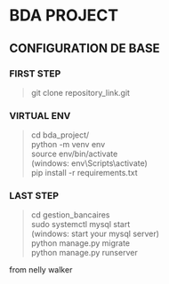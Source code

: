 # BDA PROJECT
## CONFIGURATION DE BASE
### FIRST STEP
>git clone repository_link.git </br>

### VIRTUAL ENV
>cd bda_project/ </br>
>python -m venv env </br>
>source env/bin/activate </br>
(windows: env\Scripts\activate) </br>
>pip install -r requirements.txt

### LAST STEP
>cd gestion_bancaires </br>
>sudo systemctl mysql start </br>
(windows: start your mysql server) </br>
>python manage.py migrate </br>
>python manage.py runserver </br>

from nelly walker
